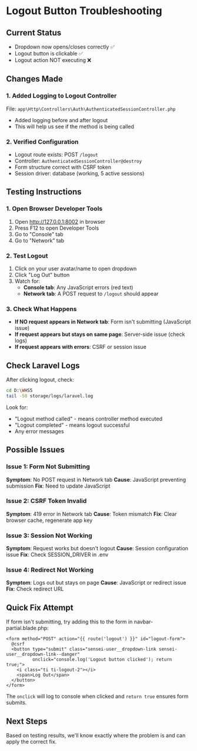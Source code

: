 # Logout Button Troubleshooting

## Current Status
- Dropdown now opens/closes correctly ✅
- Logout button is clickable ✅
- Logout action NOT executing ❌

## Changes Made

### 1. Added Logging to Logout Controller
File: `app\Http\Controllers\Auth\AuthenticatedSessionController.php`
- Added logging before and after logout
- This will help us see if the method is being called

### 2. Verified Configuration
- Logout route exists: POST `/logout`
- Controller: `AuthenticatedSessionController@destroy`
- Form structure correct with CSRF token
- Session driver: database (working, 5 active sessions)

## Testing Instructions

### 1. Open Browser Developer Tools
1. Open http://127.0.0.1:8002 in browser
2. Press F12 to open Developer Tools
3. Go to "Console" tab
4. Go to "Network" tab

### 2. Test Logout
1. Click on your user avatar/name to open dropdown
2. Click "Log Out" button
3. Watch for:
   - **Console tab**: Any JavaScript errors (red text)
   - **Network tab**: A POST request to `/logout` should appear

### 3. Check What Happens
- **If NO request appears in Network tab**: Form isn't submitting (JavaScript issue)
- **If request appears but stays on same page**: Server-side issue (check logs)
- **If request appears with errors**: CSRF or session issue

## Check Laravel Logs
After clicking logout, check:
```bash
cd D:\WHS5
tail -50 storage/logs/laravel.log
```

Look for:
- "Logout method called" - means controller method executed
- "Logout completed" - means logout successful
- Any error messages

## Possible Issues

### Issue 1: Form Not Submitting
**Symptom**: No POST request in Network tab
**Cause**: JavaScript preventing submission
**Fix**: Need to update JavaScript

### Issue 2: CSRF Token Invalid
**Symptom**: 419 error in Network tab
**Cause**: Token mismatch
**Fix**: Clear browser cache, regenerate app key

### Issue 3: Session Not Working
**Symptom**: Request works but doesn't logout
**Cause**: Session configuration issue
**Fix**: Check SESSION_DRIVER in .env

### Issue 4: Redirect Not Working
**Symptom**: Logs out but stays on page
**Cause**: JavaScript or redirect issue
**Fix**: Check redirect URL

## Quick Fix Attempt

If form isn't submitting, try adding this to the form in navbar-partial.blade.php:

```blade
<form method="POST" action="{{ route('logout') }}" id="logout-form">
  @csrf
  <button type="submit" class="sensei-user__dropdown-link sensei-user__dropdown-link--danger"
          onclick="console.log('Logout button clicked'); return true;">
    <i class="ti ti-logout-2"></i>
    <span>Log Out</span>
  </button>
</form>
```

The `onclick` will log to console when clicked and `return true` ensures form submits.

## Next Steps

Based on testing results, we'll know exactly where the problem is and can apply the correct fix.
